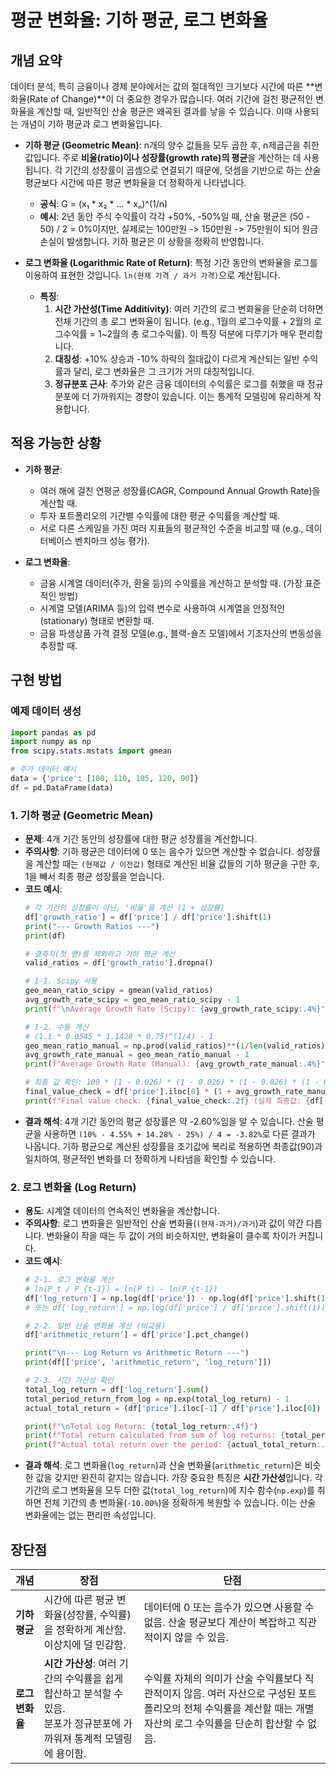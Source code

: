 # 평균 변화율: 기하 평균, 로그 변화율

## 개념 요약

데이터 분석, 특히 금융이나 경제 분야에서는 값의 절대적인 크기보다 시간에 따른 **변화율(Rate of Change)**이 더 중요한 경우가 많습니다. 여러 기간에 걸친 평균적인 변화율을 계산할 때, 일반적인 산술 평균은 왜곡된 결과를 낳을 수 있습니다. 이때 사용되는 개념이 기하 평균과 로그 변화율입니다.

- **기하 평균 (Geometric Mean)**: n개의 양수 값들을 모두 곱한 후, n제곱근을 취한 값입니다. 주로 **비율(ratio)이나 성장률(growth rate)의 평균**을 계산하는 데 사용됩니다. 각 기간의 성장률이 곱셈으로 연결되기 때문에, 덧셈을 기반으로 하는 산술 평균보다 시간에 따른 평균 변화율을 더 정확하게 나타냅니다.
    - **공식**: G = (x₁ * x₂ * ... * xₙ)^(1/n)
    - **예시**: 2년 동안 주식 수익률이 각각 +50%, -50%일 때, 산술 평균은 (50 - 50) / 2 = 0%이지만, 실제로는 100만원 -> 150만원 -> 75만원이 되어 원금 손실이 발생합니다. 기하 평균은 이 상황을 정확히 반영합니다.

- **로그 변화율 (Logarithmic Rate of Return)**: 특정 기간 동안의 변화율을 로그를 이용하여 표현한 것입니다. `ln(현재 가격 / 과거 가격)`으로 계산됩니다. 
    - **특징**:
        1. **시간 가산성(Time Additivity)**: 여러 기간의 로그 변화율을 단순히 더하면 전체 기간의 총 로그 변화율이 됩니다. (e.g., 1월의 로그수익률 + 2월의 로그수익률 = 1~2월의 총 로그수익률). 이 특징 덕분에 다루기가 매우 편리합니다.
        2. **대칭성**: +10% 상승과 -10% 하락의 절대값이 다르게 계산되는 일반 수익률과 달리, 로그 변화율은 그 크기가 거의 대칭적입니다.
        3. **정규분포 근사**: 주가와 같은 금융 데이터의 수익률은 로그를 취했을 때 정규분포에 더 가까워지는 경향이 있습니다. 이는 통계적 모델링에 유리하게 작용합니다.

## 적용 가능한 상황

- **기하 평균**: 
    - 여러 해에 걸친 연평균 성장률(CAGR, Compound Annual Growth Rate)을 계산할 때.
    - 투자 포트폴리오의 기간별 수익률에 대한 평균 수익률을 계산할 때.
    - 서로 다른 스케일을 가진 여러 지표들의 평균적인 수준을 비교할 때 (e.g., 데이터베이스 벤치마크 성능 평가).

- **로그 변화율**:
    - 금융 시계열 데이터(주가, 환율 등)의 수익률을 계산하고 분석할 때. (가장 표준적인 방법)
    - 시계열 모델(ARIMA 등)의 입력 변수로 사용하여 시계열을 안정적인(stationary) 형태로 변환할 때.
    - 금융 파생상품 가격 결정 모델(e.g., 블랙-숄즈 모델)에서 기초자산의 변동성을 추정할 때.

## 구현 방법

### 예제 데이터 생성

```python
import pandas as pd
import numpy as np
from scipy.stats.mstats import gmean

# 주가 데이터 예시
data = {'price': [100, 110, 105, 120, 90]}
df = pd.DataFrame(data)
```

### 1. 기하 평균 (Geometric Mean)

- **문제**: 4개 기간 동안의 성장률에 대한 평균 성장률을 계산합니다.
- **주의사항**: 기하 평균은 데이터에 0 또는 음수가 있으면 계산할 수 없습니다. 성장률을 계산할 때는 `(현재값 / 이전값)` 형태로 계산된 비율 값들의 기하 평균을 구한 후, 1을 빼서 최종 평균 성장률을 얻습니다.
- **코드 예시**:
  ```python
  # 각 기간의 성장률이 아닌, '비율'을 계산 (1 + 성장률)
  df['growth_ratio'] = df['price'] / df['price'].shift(1)
  print("--- Growth Ratios ---")
  print(df)

  # 결측치(첫 행)를 제외하고 기하 평균 계산
  valid_ratios = df['growth_ratio'].dropna()
  
  # 1-1. Scipy 사용
  geo_mean_ratio_scipy = gmean(valid_ratios)
  avg_growth_rate_scipy = geo_mean_ratio_scipy - 1
  print(f"\nAverage Growth Rate (Scipy): {avg_growth_rate_scipy:.4%}")

  # 1-2. 수동 계산
  # (1.1 * 0.9545 * 1.1428 * 0.75)^(1/4) - 1
  geo_mean_ratio_manual = np.prod(valid_ratios)**(1/len(valid_ratios))
  avg_growth_rate_manual = geo_mean_ratio_manual - 1
  print(f"Average Growth Rate (Manual): {avg_growth_rate_manual:.4%}")

  # 최종 값 확인: 100 * (1 - 0.026) * (1 - 0.026) * (1 - 0.026) * (1 - 0.026) ~= 90
  final_value_check = df['price'].iloc[0] * (1 + avg_growth_rate_manual)**len(valid_ratios)
  print(f"Final value check: {final_value_check:.2f} (실제 최종값: {df['price'].iloc[-1]}) ")
  ```
- **결과 해석**: 4개 기간 동안의 평균 성장률은 약 -2.60%임을 알 수 있습니다. 산술 평균을 사용하면 `(10% - 4.55% + 14.28% - 25%) / 4 = -3.82%`로 다른 결과가 나옵니다. 기하 평균으로 계산된 성장률을 초기값에 복리로 적용하면 최종값(90)과 일치하여, 평균적인 변화를 더 정확하게 나타냄을 확인할 수 있습니다.

### 2. 로그 변화율 (Log Return)

- **용도**: 시계열 데이터의 연속적인 변화율을 계산합니다.
- **주의사항**: 로그 변화율은 일반적인 산술 변화율(`(현재-과거)/과거`)과 값이 약간 다릅니다. 변화율이 작을 때는 두 값이 거의 비슷하지만, 변화율이 클수록 차이가 커집니다.
- **코드 예시**:
  ```python
  # 2-1. 로그 변화율 계산
  # ln(P_t / P_{t-1}) = ln(P_t) - ln(P_{t-1})
  df['log_return'] = np.log(df['price']) - np.log(df['price'].shift(1))
  # 또는 df['log_return'] = np.log(df['price'] / df['price'].shift(1))

  # 2-2. 일반 산술 변화율 계산 (비교용)
  df['arithmetic_return'] = df['price'].pct_change()

  print("\n--- Log Return vs Arithmetic Return ---")
  print(df[['price', 'arithmetic_return', 'log_return']])

  # 2-3. 시간 가산성 확인
  total_log_return = df['log_return'].sum()
  total_period_return_from_log = np.exp(total_log_return) - 1
  actual_total_return = (df['price'].iloc[-1] / df['price'].iloc[0]) - 1

  print(f"\nTotal Log Return: {total_log_return:.4f}")
  print(f"Total return calculated from sum of log returns: {total_period_return_from_log:.2%}")
  print(f"Actual total return over the period: {actual_total_return:.2%}")
  ```
- **결과 해석**: 로그 변화율(`log_return`)과 산술 변화율(`arithmetic_return`)은 비슷한 값을 갖지만 완전히 같지는 않습니다. 가장 중요한 특징은 **시간 가산성**입니다. 각 기간의 로그 변화율을 모두 더한 값(`total_log_return`)에 지수 함수(`np.exp`)를 취하면 전체 기간의 총 변화율(`-10.00%`)을 정확하게 복원할 수 있습니다. 이는 산술 변화율에는 없는 편리한 속성입니다.

## 장단점

| 개념 | 장점 | 단점 |
|---|---|---|
| **기하 평균** | 시간에 따른 평균 변화율(성장률, 수익률)을 정확하게 계산함. 이상치에 덜 민감함. | 데이터에 0 또는 음수가 있으면 사용할 수 없음. 산술 평균보다 계산이 복잡하고 직관적이지 않을 수 있음. |
| **로그 변화율** | **시간 가산성**: 여러 기간의 수익률을 쉽게 합산하고 분석할 수 있음. <br> 분포가 정규분포에 가까워져 통계적 모델링에 용이함. | 수익률 자체의 의미가 산술 수익률보다 직관적이지 않음. 여러 자산으로 구성된 포트폴리오의 전체 수익률을 계산할 때는 개별 자산의 로그 수익률을 단순히 합산할 수 없음. |
